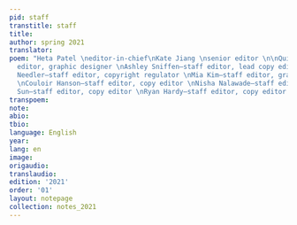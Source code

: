 ```yaml
---
pid: staff
transtitle: staff
title: 
author: spring 2021
translator: 
poem: "Heta Patel \neditor-in-chief\nKate Jiang \nsenior editor \n\nQuinn Gruber—staff
  editor, graphic designer \nAshley Sniffen—staff editor, lead copy editor \nChardonnay
  Needler—staff editor, copyright regulator \nMia Kim—staff editor, graphic designer
  \nCouloir Hanson—staff editor, copy editor \nNisha Nalawade—staff editor \nLiwa
  Sun—staff editor, copy editor \nRyan Hardy—staff editor, copy editor \n"
transpoem: 
note: 
abio: 
tbio: 
language: English
year: 
lang: en
image: 
origaudio: 
translaudio: 
edition: '2021'
order: '01'
layout: notepage
collection: notes_2021
---
```

